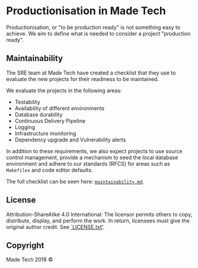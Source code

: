 # Productionisation in Made Tech

Productionisation, or "to be production ready" is not something easy to achieve. We aim to define what is needed to consider a project "production ready".

## Maintainability

The SRE team at Made Tech have created a checklist that they use to evaluate the new projects for their readiness to be maintained.

We evaluate the projects in the following areas:

- Testability
- Availability of different environments
- Database durability
- Continuous Delivery Pipeline
- Logging
- Infrastructure monitoring
- Dependency upgrade and Vulnerability alerts

In addition to these requirements, we also expect projects to use source control management, provide a mechanism to seed the local database environment and adhere to our standards (RFCS) for areas such as `Makefiles` and code editor defaults.

The full checklist can be seen here: [`maintainability.md`][link_maintainability].

## License

Attribution-ShareAlike 4.0 International: The licensor permits others to copy, distribute, display, and perform the work. In return, licensees must give the original author credit. See [`LICENSE.txt'](LICENSE.txt).

## Copyright

Made Tech 2018 &copy;

[link_maintainability]: /maintainability.md
